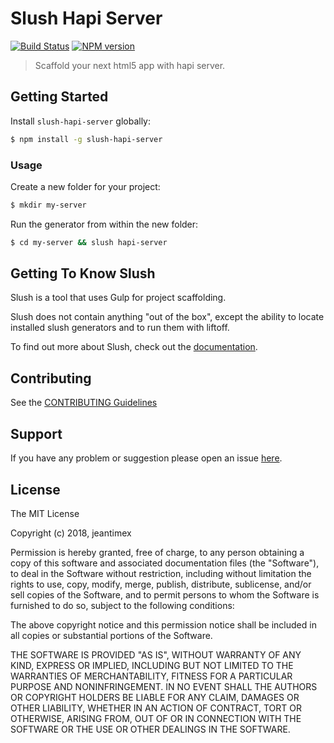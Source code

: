 # Slush Hapi Server

[![Build Status](https://secure.travis-ci.org/jeantimex/slush-hapi-server.png?branch=master)](https://travis-ci.org/jeantimex/slush-hapi-server)
[![NPM version](https://badge-me.herokuapp.com/api/npm/slush-hapi-server.png)](http://badges.enytc.com/for/npm/slush-hapi-server)

> Scaffold your next html5 app with hapi server.


## Getting Started

Install `slush-hapi-server` globally:

```bash
$ npm install -g slush-hapi-server
```

### Usage

Create a new folder for your project:

```bash
$ mkdir my-server
```

Run the generator from within the new folder:

```bash
$ cd my-server && slush hapi-server
```

## Getting To Know Slush

Slush is a tool that uses Gulp for project scaffolding.

Slush does not contain anything "out of the box", except the ability to locate installed slush generators and to run them with liftoff.

To find out more about Slush, check out the [documentation](https://github.com/slushjs/slush).

## Contributing

See the [CONTRIBUTING Guidelines](https://github.com/jeantimex/slush-hapi-server/blob/master/CONTRIBUTING.md)

## Support
If you have any problem or suggestion please open an issue [here](https://github.com/jeantimex/slush-hapi-server/issues).

## License 

The MIT License

Copyright (c) 2018, jeantimex

Permission is hereby granted, free of charge, to any person
obtaining a copy of this software and associated documentation
files (the "Software"), to deal in the Software without
restriction, including without limitation the rights to use,
copy, modify, merge, publish, distribute, sublicense, and/or sell
copies of the Software, and to permit persons to whom the
Software is furnished to do so, subject to the following
conditions:

The above copyright notice and this permission notice shall be
included in all copies or substantial portions of the Software.

THE SOFTWARE IS PROVIDED "AS IS", WITHOUT WARRANTY OF ANY KIND,
EXPRESS OR IMPLIED, INCLUDING BUT NOT LIMITED TO THE WARRANTIES
OF MERCHANTABILITY, FITNESS FOR A PARTICULAR PURPOSE AND
NONINFRINGEMENT. IN NO EVENT SHALL THE AUTHORS OR COPYRIGHT
HOLDERS BE LIABLE FOR ANY CLAIM, DAMAGES OR OTHER LIABILITY,
WHETHER IN AN ACTION OF CONTRACT, TORT OR OTHERWISE, ARISING
FROM, OUT OF OR IN CONNECTION WITH THE SOFTWARE OR THE USE OR
OTHER DEALINGS IN THE SOFTWARE.

